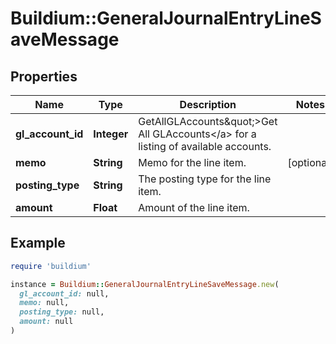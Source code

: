 # Buildium::GeneralJournalEntryLineSaveMessage

## Properties

| Name | Type | Description | Notes |
| ---- | ---- | ----------- | ----- |
| **gl_account_id** | **Integer** | GetAllGLAccounts\&quot;&gt;Get All GLAccounts&lt;/a&gt; for a listing of available accounts. |  |
| **memo** | **String** | Memo for the line item. | [optional] |
| **posting_type** | **String** | The posting type for the line item. |  |
| **amount** | **Float** | Amount of the line item. |  |

## Example

```ruby
require 'buildium'

instance = Buildium::GeneralJournalEntryLineSaveMessage.new(
  gl_account_id: null,
  memo: null,
  posting_type: null,
  amount: null
)
```

